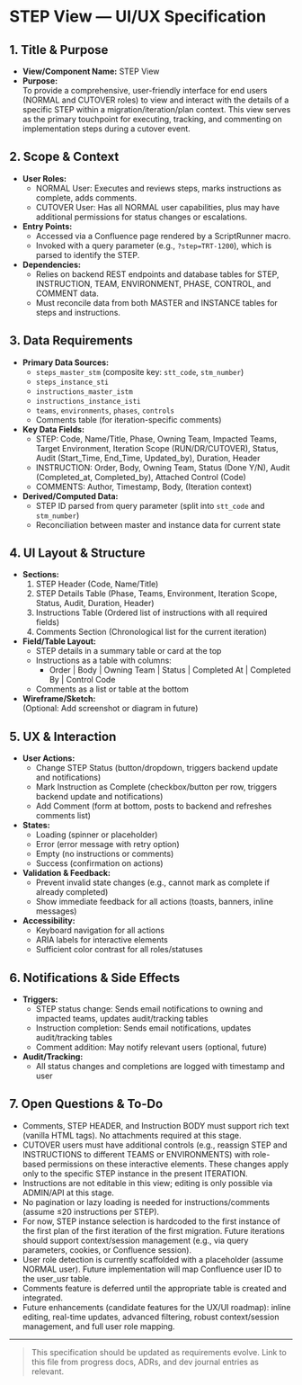 # STEP View — UI/UX Specification

## 1. Title & Purpose
- **View/Component Name:** STEP View
- **Purpose:**  
  To provide a comprehensive, user-friendly interface for end users (NORMAL and CUTOVER roles) to view and interact with the details of a specific STEP within a migration/iteration/plan context. This view serves as the primary touchpoint for executing, tracking, and commenting on implementation steps during a cutover event.

## 2. Scope & Context
- **User Roles:**  
  - NORMAL User: Executes and reviews steps, marks instructions as complete, adds comments.
  - CUTOVER User: Has all NORMAL user capabilities, plus may have additional permissions for status changes or escalations.
- **Entry Points:**  
  - Accessed via a Confluence page rendered by a ScriptRunner macro.
  - Invoked with a query parameter (e.g., `?step=TRT-1200`), which is parsed to identify the STEP.
- **Dependencies:**  
  - Relies on backend REST endpoints and database tables for STEP, INSTRUCTION, TEAM, ENVIRONMENT, PHASE, CONTROL, and COMMENT data.
  - Must reconcile data from both MASTER and INSTANCE tables for steps and instructions.

## 3. Data Requirements
- **Primary Data Sources:**  
  - `steps_master_stm` (composite key: `stt_code`, `stm_number`)
  - `steps_instance_sti`
  - `instructions_master_istm`
  - `instructions_instance_isti`
  - `teams`, `environments`, `phases`, `controls`
  - Comments table (for iteration-specific comments)
- **Key Data Fields:**  
  - STEP: Code, Name/Title, Phase, Owning Team, Impacted Teams, Target Environment, Iteration Scope (RUN/DR/CUTOVER), Status, Audit (Start_Time, End_Time, Updated_by), Duration, Header
  - INSTRUCTION: Order, Body, Owning Team, Status (Done Y/N), Audit (Completed_at, Completed_by), Attached Control (Code)
  - COMMENTS: Author, Timestamp, Body, (Iteration context)
- **Derived/Computed Data:**  
  - STEP ID parsed from query parameter (split into `stt_code` and `stm_number`)
  - Reconciliation between master and instance data for current state

## 4. UI Layout & Structure
- **Sections:**  
  1. STEP Header (Code, Name/Title)
  2. STEP Details Table (Phase, Teams, Environment, Iteration Scope, Status, Audit, Duration, Header)
  3. Instructions Table (Ordered list of instructions with all required fields)
  4. Comments Section (Chronological list for the current iteration)
- **Field/Table Layout:**  
  - STEP details in a summary table or card at the top
  - Instructions as a table with columns:
    - Order | Body | Owning Team | Status | Completed At | Completed By | Control Code
  - Comments as a list or table at the bottom
- **Wireframe/Sketch:**  
  (Optional: Add screenshot or diagram in future)

## 5. UX & Interaction
- **User Actions:**  
  - Change STEP Status (button/dropdown, triggers backend update and notifications)
  - Mark Instruction as Complete (checkbox/button per row, triggers backend update and notifications)
  - Add Comment (form at bottom, posts to backend and refreshes comments list)
- **States:**  
  - Loading (spinner or placeholder)
  - Error (error message with retry option)
  - Empty (no instructions or comments)
  - Success (confirmation on actions)
- **Validation & Feedback:**  
  - Prevent invalid state changes (e.g., cannot mark as complete if already completed)
  - Show immediate feedback for all actions (toasts, banners, inline messages)
- **Accessibility:**  
  - Keyboard navigation for all actions
  - ARIA labels for interactive elements
  - Sufficient color contrast for all roles/statuses

## 6. Notifications & Side Effects
- **Triggers:**  
  - STEP status change: Sends email notifications to owning and impacted teams, updates audit/tracking tables
  - Instruction completion: Sends email notifications, updates audit/tracking tables
  - Comment addition: May notify relevant users (optional, future)
- **Audit/Tracking:**  
  - All status changes and completions are logged with timestamp and user

## 7. Open Questions & To-Do
- Comments, STEP HEADER, and Instruction BODY must support rich text (vanilla HTML tags). No attachments required at this stage.
- CUTOVER users must have additional controls (e.g., reassign STEP and INSTRUCTIONS to different TEAMS or ENVIRONMENTS) with role-based permissions on these interactive elements. These changes apply only to the specific STEP instance in the present ITERATION.
- Instructions are not editable in this view; editing is only possible via ADMIN/API at this stage.
- No pagination or lazy loading is needed for instructions/comments (assume ≤20 instructions per STEP).
- For now, STEP instance selection is hardcoded to the first instance of the first plan of the first iteration of the first migration. Future iterations should support context/session management (e.g., via query parameters, cookies, or Confluence session).
- User role detection is currently scaffolded with a placeholder (assume NORMAL user). Future implementation will map Confluence user ID to the user_usr table.
- Comments feature is deferred until the appropriate table is created and integrated.
- Future enhancements (candidate features for the UX/UI roadmap): inline editing, real-time updates, advanced filtering, robust context/session management, and full user role mapping.

---

> This specification should be updated as requirements evolve. Link to this file from progress docs, ADRs, and dev journal entries as relevant.
